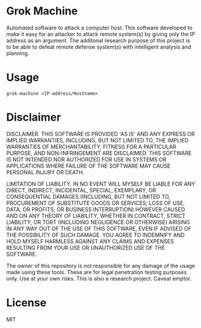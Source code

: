 # Grok Machine

Automated software to attack a computer host. This software developed to make it easy for an attacker to attack remote system(s) by giving only the IP address as an argument. The additonal research purpose of this project is to be able to defeat remote defense system(s) with intelligent analysis and planning.

# Usage

`grok-machine <IP-address/Hostname>`

# Disclaimer

DISCLAIMER. THIS SOFTWARE IS PROVIDED 'AS IS' AND ANY EXPRESS OR IMPLIED
WARRANTIES, INCLUDING, BUT NOT LIMITED TO, THE IMPLIED WARRANTIES OF
MERCHANTABILITY, FITNESS FOR A PARTICULAR PURPOSE, AND NON-INFRINGEMENT ARE
DISCLAIMED. THIS SOFTWARE IS NOT INTENDED NOR AUTHORIZED FOR USE IN SYSTEMS OR
APPLICATIONS WHERE FAILURE OF THE SOFTWARE MAY CAUSE PERSONAL INJURY OR DEATH.

LIMITATION OF LIABILITY. IN NO EVENT WILL MYSELF BE LIABLE FOR ANY DIRECT,
INDIRECT, INCIDENTAL, SPECIAL, EXEMPLARY, OR CONSEQUENTIAL DAMAGES (INCLUDING,
BUT NOT LIMITED TO, PROCUREMENT OF SUBSTITUTE GOODS OR SERVICES; LOSS OF USE,
DATA, OR PROFITS; OR BUSINESS INTERRUPTION) HOWEVER CAUSED AND ON ANY THEORY OF
LIABILITY, WHETHER IN CONTRACT, STRICT LIABILITY, OR TORT (INCLUDING NEGLIGENCE
OR OTHERWISE) ARISING IN ANY WAY OUT OF THE USE OF THIS SOFTWARE, EVEN IF
ADVISED OF THE POSSIBILITY OF SUCH DAMAGE. YOU AGREE TO INDEMNIFY AND HOLD MYSELF
HARMLESS AGAINST ANY CLAIMS AND EXPENSES RESULTING FROM YOUR USE OR UNAUTHORIZED
USE OF THE SOFTWARE.

The owner of this repository is not responsible for any damage of the usage made using these tools. These are for legal penetration testing purposes only. Use at your own risks. This is also a research project. Caveat emptor.

# License

MIT

